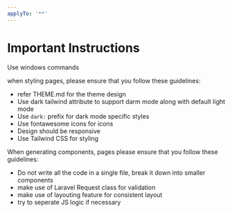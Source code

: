 ```yaml
---
applyTo: '**'
---
```


# Important Instructions
Use windows commands

when styling pages, please ensure that you follow these guidelines:
- refer THEME.md for the theme design
- Use dark tailwind attribute to support darm mode along with default light mode
- Use `dark:` prefix for dark mode specific styles
- Use fontawesome icons for icons
- Design should be responsive
- Use Tailwind CSS for styling

When generating components, pages please ensure that you follow these guidelines:
- Do not write all the code in a single file, break it down into smaller components
- make use of Laravel Request class for validation
- make use of layouting feature for consistent layout
- try to seperate JS logic if necessary

